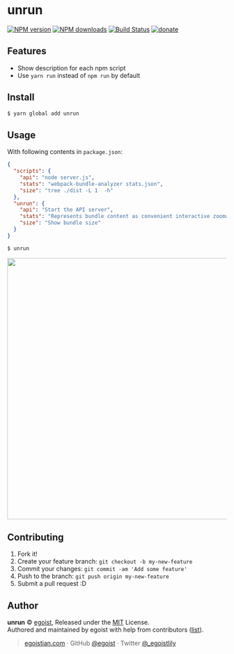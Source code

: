 # unrun

[![NPM version](https://img.shields.io/npm/v/unrun.svg?style=flat)](https://npmjs.com/package/unrun) [![NPM downloads](https://img.shields.io/npm/dm/unrun.svg?style=flat)](https://npmjs.com/package/unrun) [![Build Status](https://img.shields.io/circleci/project/egoist/unrun/master.svg?style=flat)](https://circleci.com/gh/egoist/unrun) [![donate](https://img.shields.io/badge/$-donate-ff69b4.svg?maxAge=2592000&style=flat)](https://github.com/egoist/donate)

## Features

- Show description for each npm script
- Use `yarn run` instead of `npm run` by default

## Install

```bash
$ yarn global add unrun
```

## Usage

With following contents in `package.json`:

```json
{
  "scripts": {
    "api": "node server.js",
    "stats": "webpack-bundle-analyzer stats.json",
    "size": "tree ./dist -L 1  -h"
  },
  "unrun": {
    "api": "Start the API server",
    "stats": "Represents bundle content as convenient interactive zoomable treemap",
    "size": "Show bundle size"
  }
}
```

```bash
$ unrun
```

<img src="https://ooo.0o0.ooo/2017/03/18/58cd3c92b6c31.png" width="600" />

## Contributing

1. Fork it!
2. Create your feature branch: `git checkout -b my-new-feature`
3. Commit your changes: `git commit -am 'Add some feature'`
4. Push to the branch: `git push origin my-new-feature`
5. Submit a pull request :D


## Author

**unrun** © [egoist](https://github.com/egoist), Released under the [MIT](./LICENSE) License.<br>
Authored and maintained by egoist with help from contributors ([list](https://github.com/egoist/unrun/contributors)).

> [egoistian.com](https://egoistian.com) · GitHub [@egoist](https://github.com/egoist) · Twitter [@_egoistlily](https://twitter.com/_egoistlily)
